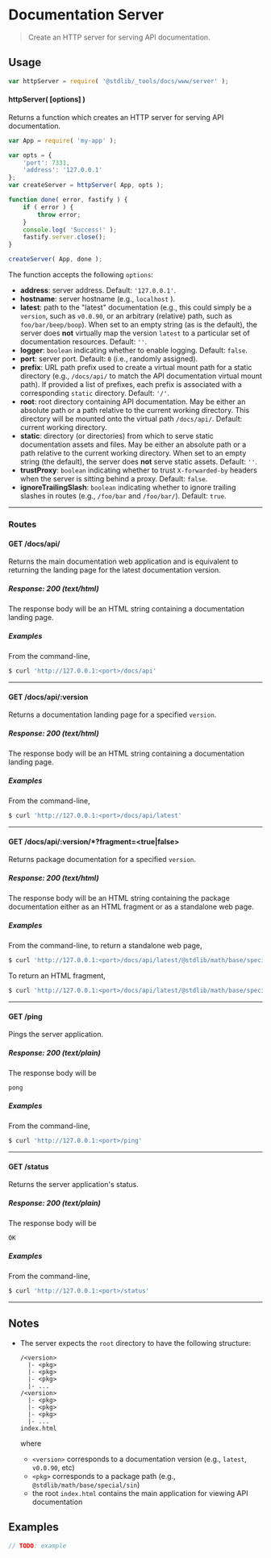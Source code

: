 <!--

@license Apache-2.0

Copyright (c) 2019 The Stdlib Authors.

Licensed under the Apache License, Version 2.0 (the "License");
you may not use this file except in compliance with the License.
You may obtain a copy of the License at

   http://www.apache.org/licenses/LICENSE-2.0

Unless required by applicable law or agreed to in writing, software
distributed under the License is distributed on an "AS IS" BASIS,
WITHOUT WARRANTIES OR CONDITIONS OF ANY KIND, either express or implied.
See the License for the specific language governing permissions and
limitations under the License.

-->

# Documentation Server

> Create an HTTP server for serving API documentation.

<section class="usage">

## Usage

```javascript
var httpServer = require( '@stdlib/_tools/docs/www/server' );
```

#### httpServer( \[options] )

Returns a function which creates an HTTP server for serving API documentation.

<!-- run-disable -->

```javascript
var App = require( 'my-app' );

var opts = {
    'port': 7331,
    'address': '127.0.0.1'
};
var createServer = httpServer( App, opts );

function done( error, fastify ) {
    if ( error ) {
        throw error;
    }
    console.log( 'Success!' );
    fastify.server.close();
}

createServer( App, done );
```

The function accepts the following `options`:

-   **address**: server address. Default: `'127.0.0.1'`.
-   **hostname**: server hostname (e.g., `localhost` ).
-   **latest**: path to the "latest" documentation (e.g., this could simply be a `version`, such as `v0.0.90`, or an arbitrary (relative) path, such as `foo/bar/beep/boop`). When set to an empty string (as is the default), the server does **not** virtually map the version `latest` to a particular set of documentation resources. Default: `''`.
-   **logger**: `boolean` indicating whether to enable logging. Default: `false`.
-   **port**: server port. Default: `0` (i.e., randomly assigned).
-   **prefix**: URL path prefix used to create a virtual mount path for a static directory (e.g., `/docs/api/` to match the API documentation virtual mount path). If provided a list of prefixes, each prefix is associated with a corresponding `static` directory. Default: `'/'`.
-   **root**: root directory containing API documentation. May be either an absolute path or a path relative to the current working directory. This directory will be mounted onto the virtual path `/docs/api/`. Default: current working directory.
-   **static**: directory (or directories) from which to serve static documentation assets and files. May be either an absolute path or a path relative to the current working directory. When set to an empty string (the default), the server does **not** serve static assets. Default: `''`.
-   **trustProxy**: `boolean` indicating whether to trust `X-forwarded-by` headers when the server is sitting behind a proxy. Default: `false`.
-   **ignoreTrailingSlash**: `boolean` indicating whether to ignore trailing slashes in routes (e.g., `/foo/bar` and `/foo/bar/`). Default: `true`.

* * *

### Routes

<a name="docs-api-get"></a>

#### GET /docs/api/

Returns the main documentation web application and is equivalent to returning the landing page for the latest documentation version.

##### Response: 200 (text/html)

The response body will be an HTML string containing a documentation landing page.

##### Examples

From the command-line,

<!-- run-disable -->

```bash
$ curl 'http://127.0.0.1:<port>/docs/api'
```

* * *

<a name="docs-api-version-get"></a>

#### GET /docs/api/:version

Returns a documentation landing page for a specified `version`.

##### Response: 200 (text/html)

The response body will be an HTML string containing a documentation landing page.

##### Examples

From the command-line,

<!-- run-disable -->

```bash
$ curl 'http://127.0.0.1:<port>/docs/api/latest'
```

* * *

<a name="docs-api-version-pkg-get"></a>

#### GET /docs/api/:version/\*?fragment=<true|false>

Returns package documentation for a specified `version`.

##### Response: 200 (text/html)

The response body will be an HTML string containing the package documentation either as an HTML fragment or as a standalone web page.

##### Examples

From the command-line, to return a standalone web page,

<!-- run-disable -->

```bash
$ curl 'http://127.0.0.1:<port>/docs/api/latest/@stdlib/math/base/special/'
```

To return an HTML fragment,

<!-- run-disable -->

```bash
$ curl 'http://127.0.0.1:<port>/docs/api/latest/@stdlib/math/base/special/?fragment=true'
```

* * *

<a name="ping-get"></a>

#### GET /ping

Pings the server application.

##### Response: 200 (text/plain)

The response body will be

```text
pong
```

##### Examples

From the command-line,

<!-- run-disable -->

```bash
$ curl 'http://127.0.0.1:<port>/ping'
```

* * *

<a name="status-get"></a>

#### GET /status

Returns the server application's status.

##### Response: 200 (text/plain)

The response body will be

```text
OK
```

##### Examples

From the command-line,

<!-- run-disable -->

```bash
$ curl 'http://127.0.0.1:<port>/status'
```

</section>

<!-- /.usage -->

* * *

<section class="notes">

## Notes

-   The server expects the `root` directory to have the following structure:

    ```text
    /<version>
      |- <pkg>
      |- <pkg>
      |- <pkg>
      |- ...
    /<version>
      |- <pkg>
      |- <pkg>
      |- <pkg>
      |- ...
    index.html
    ```

    where

    -   `<version>` corresponds to a documentation version (e.g., `latest`, `v0.0.90`, etc)
    -   `<pkg>` corresponds to a package path (e.g., `@stdlib/math/base/special/sin`)
    -   the root `index.html` contains the main application for viewing API documentation

</section>

<!-- /.notes -->

<section class="examples">

## Examples

<!-- run-disable -->

<!-- eslint no-undef: "error" -->

```javascript
// TODO: example
```

</section>

<!-- /.examples -->

<section class="links">

</section>

<!-- /.links -->
